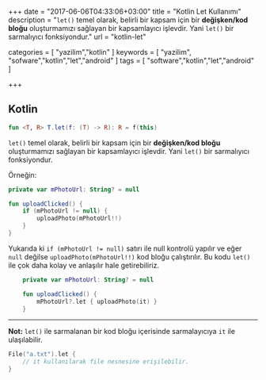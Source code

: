 +++
date = "2017-06-06T04:33:06+03:00"
title = "Kotlin Let Kullanımı"
description = "`let()` temel olarak, belirli bir kapsam için bir **değişken/kod bloğu** oluşturmamızı sağlayan bir kapsamlayıcı işlevdir. Yani `let()` bir sarmalıyıcı fonksiyondur."
url = "kotlin-let"

categories = [
  "yazilim","kotlin"
]
keywords = [
  "yazilim",
  "sofware","kotlin","let","android"
]
tags = [
  "software","kotlin","let","android"
]

+++

## Kotlin

```kotlin
fun <T, R> T.let(f: (T) -> R): R = f(this)
```

`let()` temel olarak, belirli bir kapsam için bir **değişken/kod bloğu** oluşturmamızı sağlayan bir kapsamlayıcı işlevdir. Yani `let()` bir sarmalıyıcı fonksiyondur.

Örneğin:

```kotlin
private var mPhotoUrl: String? = null

fun uploadClicked() {
    if (mPhotoUrl != null) {
        uploadPhoto(mPhotoUrl!!)
    }
}
```

Yukarıda ki `if (mPhotoUrl != null)` satırı ile null kontrolü yapılır ve eğer `null` değilse `uploadPhoto(mPhotoUrl!!)` kod bloğu çalıştırılır. Bu kodu `let()` ile çok daha kolay ve anlaşılır hale getirebiliriz.

```kotlin
    private var mPhotoUrl: String? = null

    fun uploadClicked() {
        mPhotoUrl?.let { uploadPhoto(it) }
    }
```
---

**Not:** `let()` ile sarmalanan bir kod bloğu içerisinde sarmalayıcıya `it` ile ulaşılabilir.

```kotlin
File("a.txt").let {
    // it kullanılarak file nesnesine erişilebilir.
}
```
